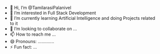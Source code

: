 - 👋 Hi, I’m @TamilarasiPalanivel
- 👀 I’m interested in Full Stack Development 
- 🌱 I’m currently learning Artificial Intelligence and doing Projects related to it
- 💞️ I’m looking to collaborate on ...
- 📫 How to reach me ...
- 😄 Pronouns: .............
- ⚡ Fun fact: ...

<!---
TamilarasiPalanivel/TamilarasiPalanivel is a ✨ special ✨ repository because its `README.md` (this file) appears on your GitHub profile.
You can click the Preview link to take a look at your changes.
--->

